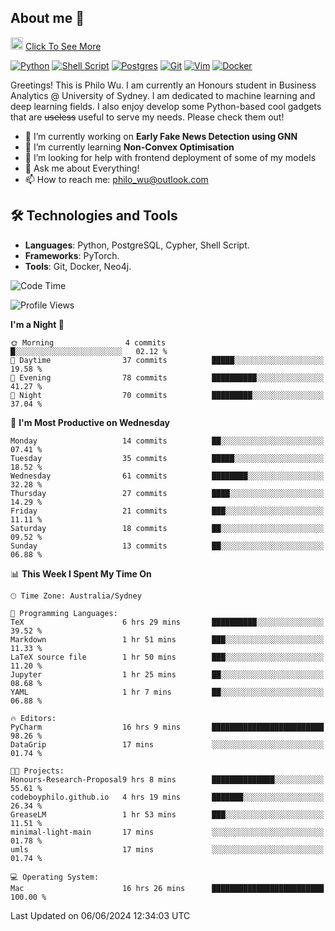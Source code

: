 ## About me 🤗

<a href="#"><img src="https://media.giphy.com/media/hvRJCLFzcasrR4ia7z/giphy.gif" width="20px" height="20px"></a> [Click To See More](https://codeboyphilo.github.io)

[![Python](https://img.shields.io/badge/python-3670A0?style=for-the-badge&logo=python&logoColor=ffdd54)](#)
[![Shell Script](https://img.shields.io/badge/shell_script-%23121011.svg?style=for-the-badge&logo=gnu-bash&logoColor=white)](#)
[![Postgres](https://img.shields.io/badge/postgres-%23316192.svg?style=for-the-badge&logo=postgresql&logoColor=white)](#)
[![Git](https://img.shields.io/badge/git-%23F05033.svg?style=for-the-badge&logo=git&logoColor=white)](#)
[![Vim](https://img.shields.io/badge/VIM-%2311AB00.svg?style=for-the-badge&logo=vim&logoColor=white)](#)
[![Docker](https://img.shields.io/badge/docker-%230db7ed.svg?style=for-the-badge&logo=docker&logoColor=white)](#)

Greetings! This is Philo Wu. I am currently an Honours student in Business Analytics \@ University of Sydney. I am dedicated to machine learning and deep learning fields. I also enjoy develop some Python-based cool gadgets that are ~~useless~~ useful to serve my needs. Please check them out!

- 🔭 I’m currently working on **Early Fake News Detection using GNN**
- 🌱 I’m currently learning **Non-Convex Optimisation**
- 🤔 I’m looking for help with frontend deployment of some of my models
- 💬 Ask me about Everything!
- 📫 How to reach me: philo_wu@outlook.com

## 🛠 Technologies and Tools
- **Languages**: Python, PostgreSQL, Cypher, Shell Script.
- **Frameworks**: PyTorch.
- **Tools**: Git, Docker, Neo4j.

<!--START_SECTION:waka-->
![Code Time](http://img.shields.io/badge/Code%20Time-213%20hrs%209%20mins-blue)

![Profile Views](http://img.shields.io/badge/Profile%20Views-5-blue)

**I'm a Night 🦉** 

```text
🌞 Morning                4 commits           █░░░░░░░░░░░░░░░░░░░░░░░░   02.12 % 
🌆 Daytime                37 commits          █████░░░░░░░░░░░░░░░░░░░░   19.58 % 
🌃 Evening                78 commits          ██████████░░░░░░░░░░░░░░░   41.27 % 
🌙 Night                  70 commits          █████████░░░░░░░░░░░░░░░░   37.04 % 
```
📅 **I'm Most Productive on Wednesday** 

```text
Monday                   14 commits          ██░░░░░░░░░░░░░░░░░░░░░░░   07.41 % 
Tuesday                  35 commits          █████░░░░░░░░░░░░░░░░░░░░   18.52 % 
Wednesday                61 commits          ████████░░░░░░░░░░░░░░░░░   32.28 % 
Thursday                 27 commits          ████░░░░░░░░░░░░░░░░░░░░░   14.29 % 
Friday                   21 commits          ███░░░░░░░░░░░░░░░░░░░░░░   11.11 % 
Saturday                 18 commits          ██░░░░░░░░░░░░░░░░░░░░░░░   09.52 % 
Sunday                   13 commits          ██░░░░░░░░░░░░░░░░░░░░░░░   06.88 % 
```


📊 **This Week I Spent My Time On** 

```text
🕑︎ Time Zone: Australia/Sydney

💬 Programming Languages: 
TeX                      6 hrs 29 mins       ██████████░░░░░░░░░░░░░░░   39.52 % 
Markdown                 1 hr 51 mins        ███░░░░░░░░░░░░░░░░░░░░░░   11.33 % 
LaTeX source file        1 hr 50 mins        ███░░░░░░░░░░░░░░░░░░░░░░   11.20 % 
Jupyter                  1 hr 25 mins        ██░░░░░░░░░░░░░░░░░░░░░░░   08.68 % 
YAML                     1 hr 7 mins         ██░░░░░░░░░░░░░░░░░░░░░░░   06.88 % 

🔥 Editors: 
PyCharm                  16 hrs 9 mins       █████████████████████████   98.26 % 
DataGrip                 17 mins             ░░░░░░░░░░░░░░░░░░░░░░░░░   01.74 % 

🐱‍💻 Projects: 
Honours-Research-Proposal9 hrs 8 mins        ██████████████░░░░░░░░░░░   55.61 % 
codeboyphilo.github.io   4 hrs 19 mins       ███████░░░░░░░░░░░░░░░░░░   26.34 % 
GreaseLM                 1 hr 53 mins        ███░░░░░░░░░░░░░░░░░░░░░░   11.51 % 
minimal-light-main       17 mins             ░░░░░░░░░░░░░░░░░░░░░░░░░   01.78 % 
umls                     17 mins             ░░░░░░░░░░░░░░░░░░░░░░░░░   01.74 % 

💻 Operating System: 
Mac                      16 hrs 26 mins      █████████████████████████   100.00 % 
```


 Last Updated on 06/06/2024 12:34:03 UTC
<!--END_SECTION:waka-->
